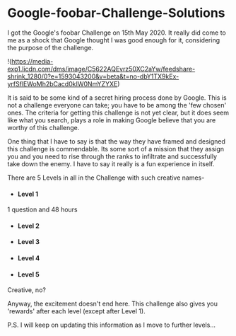 # Google-foobar-Challenge-Solutions

I got the Google's foobar Challenge on 15th May 2020. It really did come to me as a shock that Google thought I was good enough for it, considering the purpose of the challenge.

 !(https://media-exp1.licdn.com/dms/image/C5622AQEvrz50XC2aYw/feedshare-shrink_1280/0?e=1593043200&v=beta&t=no-dbY1TX9kEx-yrfSflEWoMh2bCacd0kIW0NmYZYXE)

It is said to be some kind of a secret hiring process done by Google. This is not a challenge everyone can take; you have to be among the 'few chosen' ones. The criteria for getting this challenge is not yet clear, but it does seem like what you search, plays a role in making Google believe that you are worthy of this challenge.

One thing that I have to say is that the way they have framed and designed this challenge is commendable.
Its some sort of a mission that they assign you and you need to rise through the ranks to infiltrate and successfully take down the enemy.
I have to say it really is a fun experience in itself.

There are 5 Levels in all in the Challenge with such creative names-
* #### Level 1 
1 question and 48 hours
* #### Level 2
* #### Level 3
* #### Level 4
* #### Level 5

Creative, no?

Anyway, the excitement doesn't end here. This challenge also gives you 'rewards' after each level (except after Level 1).

P.S. I will keep on updating this information as I move to further levels...
